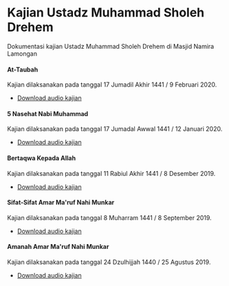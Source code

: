 # Kajian Ustadz Muhammad Sholeh Drehem

Dokumentasi kajian Ustadz Muhammad Sholeh Drehem di Masjid Namira Lamongan

#### At-Taubah

Kajian dilaksanakan pada tanggal 17 Jumadil Akhir 1441 / 9 Februari 2020.

- [Download audio kajian](https://github.com/hanifmu/kajian-ustadz-muhammad-sholeh-drehem/raw/master/at-taubah.MP3)

#### 5 Nasehat Nabi Muhammad

Kajian dilaksanakan pada tanggal 17 Jumadal Awwal 1441 / 12 Januari 2020.

- [Download audio kajian](https://github.com/hanifmu/kajian-ustadz-muhammad-sholeh-drehem/raw/master/5_nasehat_nabi_muhammad.MP3)

#### Bertaqwa Kepada Allah

Kajian dilaksanakan pada tanggal 11 Rabiul Akhir 1441 / 8 Desember 2019.

- [Download audio kajian](https://github.com/hanifmu/kajian-ustadz-muhammad-sholeh-drehem/raw/master/bertaqwa_kepada_allah.MP3)

#### Sifat-Sifat Amar Ma'ruf Nahi Munkar

Kajian dilaksanakan pada tanggal 8 Muharram 1441 / 8 September 2019.

- [Download audio kajian](https://github.com/hanifmu/kajian-ustadz-muhammad-sholeh-drehem/raw/master/amar_maruf_nahi_munkar.MP3)

#### Amanah Amar Ma'ruf Nahi Munkar

Kajian dilaksanakan pada tanggal 24 Dzulhijjah 1440 / 25 Agustus 2019.

- [Download audio kajian](https://github.com/hanifmu/kajian-ustadz-muhammad-sholeh-drehem/raw/master/amanah_amar_ma'ruf_nahi_munkar.MP3)

